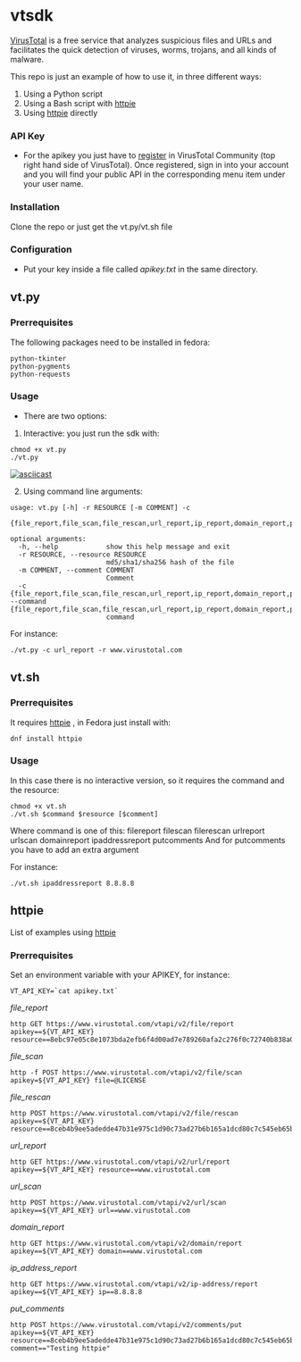 # vtsdk

[VirusTotal](https://www.virustotatl.com) is a free service that analyzes suspicious files and URLs and facilitates the quick detection of viruses, worms, trojans, and all kinds of malware. 

This repo is just an example of how to use it, in three different ways:
1. Using a Python script
2. Using a Bash script with [httpie](https://httpie.org/)
3. Using [httpie](https://httpie.org/) directly

### API Key
- For the apikey you just have to [register](https://www.virustotal.com/en/#signup) in VirusTotal Community (top right hand side of VirusTotal). Once registered, sign in into your account and you will find your public API in the corresponding menu item under your user name.

### Installation

Clone the repo or just get the vt.py/vt.sh file

### Configuration
- Put your key inside a file called *apikey.txt* in the same directory.

## vt.py

### Prerrequisites

The following packages need to be installed in fedora:
```
python-tkinter
python-pygments
python-requests
```

### Usage
- There are two options:
1. Interactive: you just run the sdk with:
```
chmod +x vt.py
./vt.py
```

[![asciicast](https://asciinema.org/a/Yd8ej63FO4Yd05UofjBI1czep.png)](https://asciinema.org/a/Yd8ej63FO4Yd05UofjBI1czep)

2. Using command line arguments:
```
usage: vt.py [-h] -r RESOURCE [-m COMMENT] -c
             {file_report,file_scan,file_rescan,url_report,ip_report,domain_report,put_comment}

optional arguments:
  -h, --help            show this help message and exit
  -r RESOURCE, --resource RESOURCE
                        md5/sha1/sha256 hash of the file
  -m COMMENT, --comment COMMENT
                        Comment
  -c {file_report,file_scan,file_rescan,url_report,ip_report,domain_report,put_comment}, --command {file_report,file_scan,file_rescan,url_report,ip_report,domain_report,put_comment}
                        command
```

For instance:
```
./vt.py -c url_report -r www.virustotal.com
```

## vt.sh

### Prerrequisites

It requires [httpie](https://httpie.org/) , in Fedora just install with:

```
dnf install httpie
```

### Usage

In this case there is no interactive version, so it requires the command and the resource:

```
chmod +x vt.sh
./vt.sh $command $resource [$comment]
```

Where command is one of this: filereport filescan filerescan urlreport urlscan domainreport ipaddressreport putcomments
And for putcomments you have to add an extra argument

For instance:
```
./vt.sh ipaddressreport 8.8.8.8
```

## httpie

List of examples using [httpie](https://httpie.org/)

### Prerrequisites

Set an environment variable with your APIKEY, for instance:

```
VT_API_KEY=`cat apikey.txt`
```

*file_report*
```
http GET https://www.virustotal.com/vtapi/v2/file/report apikey==${VT_API_KEY} resource==8ebc97e05c8e1073bda2efb6f4d00ad7e789260afa2c276f0c72740b838a0a93
```

*file_scan*
```
http -f POST https://www.virustotal.com/vtapi/v2/file/scan apikey=${VT_API_KEY} file=@LICENSE
```

*file_rescan*
```
http POST https://www.virustotal.com/vtapi/v2/file/rescan apikey==${VT_API_KEY} resource==8ceb4b9ee5adedde47b31e975c1d90c73ad27b6b165a1dcd80c7c545eb65b903
```
*url_report*
```
http GET https://www.virustotal.com/vtapi/v2/url/report apikey==${VT_API_KEY} resource==www.virustotal.com
```
*url_scan*
```
http POST https://www.virustotal.com/vtapi/v2/url/scan apikey==${VT_API_KEY} url==www.virustotal.com
```
*domain_report*
```
http GET https://www.virustotal.com/vtapi/v2/domain/report apikey==${VT_API_KEY} domain==www.virustotal.com
```
*ip_address_report*
```
http GET https://www.virustotal.com/vtapi/v2/ip-address/report apikey==${VT_API_KEY} ip==8.8.8.8
```
*put_comments*
```
http POST https://www.virustotal.com/vtapi/v2/comments/put apikey==${VT_API_KEY} resource==8ceb4b9ee5adedde47b31e975c1d90c73ad27b6b165a1dcd80c7c545eb65b903 comment=="Testing httpie"
```